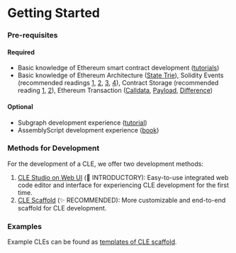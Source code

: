 # Getting Started

### Pre-requisites

#### Required

* Basic knowledge of Ethereum smart contract development ([tutorials](https://ethereum.org/en/developers/tutorials/))
* Basic knowledge of Ethereum Architecture ([State Trie](https://medium.com/@eiki1212/ethereum-state-trie-architecture-explained-a30237009d4e)), Solidity Events (recommended readings [1](https://consensys.net/blog/developers/guide-to-events-and-logs-in-ethereum-smart-contracts/), [2](https://medium.com/mycrypto/understanding-event-logs-on-the-ethereum-blockchain-f4ae7ba50378), [3](https://thegraph.com/blog/event-driven-development-unlocking-optimized-dapps-and-subgraphs/), [4](https://mirror.xyz/spacesailor.eth/LEe2yoLoqy97BWHyO6J65XhnG8t33Nmvz\_Vsa3ve7rY)), Contract Storage (recommended reading [1](https://docs.soliditylang.org/en/v0.8.17/internals/layout\_in\_storage.html), [2](https://degatchi.com/articles/low\_level\_guide\_to\_soliditys\_storage\_management)), Ethereum Transaction ([Calldata](https://www.quicknode.com/guides/ethereum-development/transactions/ethereum-transaction-calldata), [Payload](https://oxpampam.hashnode.dev/ethereum-transaction-payload-explained), [Difference](https://ethereum.stackexchange.com/questions/127048/calldata-and-payload-for-multiple-calls))

#### Optional

* Subgraph development experience ([tutorial](https://thegraph.academy/developers/defining-a-subgraph/))
* AssemblyScript development experience ([book](https://www.assemblyscript.org/concepts.html))

### Methods for Development

For the development of a CLE, we offer two development methods:

1. [CLE Studio on Web UI](1.-zkgraph-studio-ui.md) (🐣 INTRODUCTORY): Easy-to-use integrated web code editor and interface for experiencing CLE development for the first time.
2. [CLE Scaffold](2.-zkgraph-scaffold.md) (✨ RECOMMENDED): More customizable and end-to-end scaffold for CLE development.

### Examples

Example CLEs can be found as [templates of CLE scaffold](https://github.com/ora-io/cle-cli/tree/main/packages/create-zkgraph/templates).
